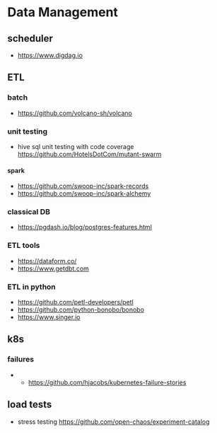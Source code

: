 # Data Management

## scheduler
- https://www.digdag.io


## ETL

### batch
- https://github.com/volcano-sh/volcano

### unit testing
- hive sql unit testing with code coverage https://github.com/HotelsDotCom/mutant-swarm

#### spark
- https://github.com/swoop-inc/spark-records
- https://github.com/swoop-inc/spark-alchemy

### classical DB
- https://pgdash.io/blog/postgres-features.html

### ETL tools
- https://dataform.co/
- https://www.getdbt.com

### ETL in python
- https://github.com/petl-developers/petl
- https://github.com/python-bonobo/bonobo
- https://www.singer.io

## k8s
### failures
- - https://github.com/hjacobs/kubernetes-failure-stories

## load tests
- stress testing https://github.com/open-chaos/experiment-catalog
